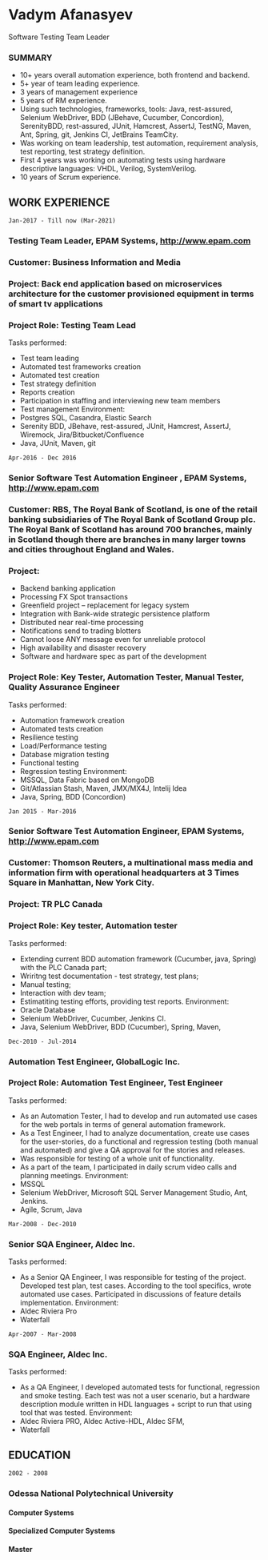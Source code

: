 # Vadym Afanasyev

Software Testing Team Leader

### SUMMARY

- 10+ years overall automation experience, both frontend and backend.
- 5+ year of team leading experience.
- 3 years of management experience
- 5 years of RM experience.
- Using such technologies, frameworks, tools: Java, rest-assured, Selenium WebDriver, BDD (JBehave, Cucumber, Concordion), SerenityBDD, rest-assured, JUnit, Hamcrest, AssertJ, TestNG, Maven, Ant, Spring, git, Jenkins CI, JetBrains TeamCity.
- Was working on team leadership, test automation, requirement analysis, test reporting, test strategy definition.
- First 4 years was working on automating tests using hardware descriptive languages: VHDL, Verilog, SystemVerilog.
- 10 years of Scrum experience.

## WORK EXPERIENCE

`Jan-2017 - Till now (Mar-2021)`

### **Testing Team Leader**, **EPAM Systems**, http://www.epam.com

### Customer: **Business Information and Media**

### Project: Back end application based on microservices architecture for the customer provisioned equipment in terms of smart tv applications

### Project Role: **Testing Team Lead**

Tasks performed:

- Test team leading
- Automated test frameworks creation
- Automated test creation
- Test strategy definition
- Reports creation
- Participation in staffing and interviewing new team members
- Test management
  Environment:
- Postgres SQL, Casandra, Elastic Search
- Serenity BDD, JBehave, rest-assured, JUnit, Hamcrest, AssertJ, Wiremock, Jira/Bitbucket/Confluence
- Java, JUnit, Maven, git

`Apr-2016 - Dec 2016`

### **Senior Software Test Automation Engineer** , **EPAM Systems**, http://www.epam.com

### Customer: **RBS**, The Royal Bank of Scotland, is one of the retail banking subsidiaries of The Royal Bank of Scotland Group plc. The Royal Bank of Scotland has around 700 branches, mainly in Scotland though there are branches in many larger towns and cities throughout England and Wales.

### Project:

- Backend banking application
- Processing FX Spot transactions
- Greenfield project – replacement for legacy system
- Integration with Bank-wide strategic persistence platform
- Distributed near real-time processing
- Notifications send to trading blotters
- Cannot loose ANY message even for unreliable protocol
- High availability and disaster recovery
- Software and hardware spec as part of the development

### Project Role: **Key Tester, Automation Tester, Manual Tester, Quality Assurance Engineer**

Tasks performed:

- Automation framework creation
- Automated tests creation
- Resilience testing
- Load/Performance testing
- Database migration testing
- Functional testing
- Regression testing
  Environment:
- MSSQL, Data Fabric based on MongoDB
- Git/Atlassian Stash, Maven, JMX/MX4J, Intelij Idea
- Java, Spring, BDD (Concordion)

`Jan 2015 - Mar-2016`

### **Senior Software Test Automation Engineer**, EPAM Systems, http://www.epam.com

### Customer: Thomson Reuters, a multinational mass media and information firm with operational headquarters at 3 Times Square in Manhattan, New York City.

### Project: TR PLC Canada

### Project Role: **Key tester, Automation tester**

Tasks performed:

- Extending current BDD automation framework (Cucumber, java, Spring) with the PLC Canada part;
- Wriritng test documentation - test strategy, test plans;
- Manual testing;
- Interaction with dev team;
- Estimatiting testing efforts, providing test reports.
  Environment:
- Oracle Database
- Selenium WebDriver, Cucumber, Jenkins CI.
- Java, Selenium WebDriver, BDD (Cucumber), Spring, Maven,

`Dec-2010 - Jul-2014`

### **Automation Test Engineer, GlobalLogic Inc.**

### Project Role: **Automation Test Engineer, Test Engineer**

Tasks performed:

- As an Automation Tester, I had to develop and run automated use cases for the web portals in terms of general automation framework.
- As a Test Engineer, I had to analyze documentation, create use cases for the user-stories, do a functional and regression testing (both manual and automated) and give a QA approval for the stories and releases.
- Was responsible for testing of a whole unit of functionality.
- As a part of the team, I participated in daily scrum video calls and planning meetings.
  Environment:
- MSSQL
- Selenium WebDriver, Microsoft SQL Server Management Studio, Ant, Jenkins.
- Agile, Scrum, Java

`Mar-2008 - Dec-2010`

### **Senior SQA Engineer, Aldec Inc.**

Tasks performed:

- As a Senior QA Engineer, I was responsible for testing of the project. Developed test plan, test cases. According to the tool specifics, wrote automated use cases. Participated in discussions of feature details implementation.
  Environment:
- Aldec Riviera Pro
- Waterfall

`Apr-2007 - Mar-2008`

### **SQA Engineer, Aldec Inc.**

Tasks performed:

- As a QA Engineer, I developed automated tests for functional, regression and smoke testing. Each test was not a user scenario, but a hardware description module written in HDL languages + script to run that using tool that was tested.
  Environment:
- Aldec Riviera PRO, Aldec Active-HDL, Aldec SFM,
- Waterfall

## EDUCATION

`2002 - 2008`

### Odessa National Polytechnical University

#### Computer Systems

#### Specialized Computer Systems

#### Master
